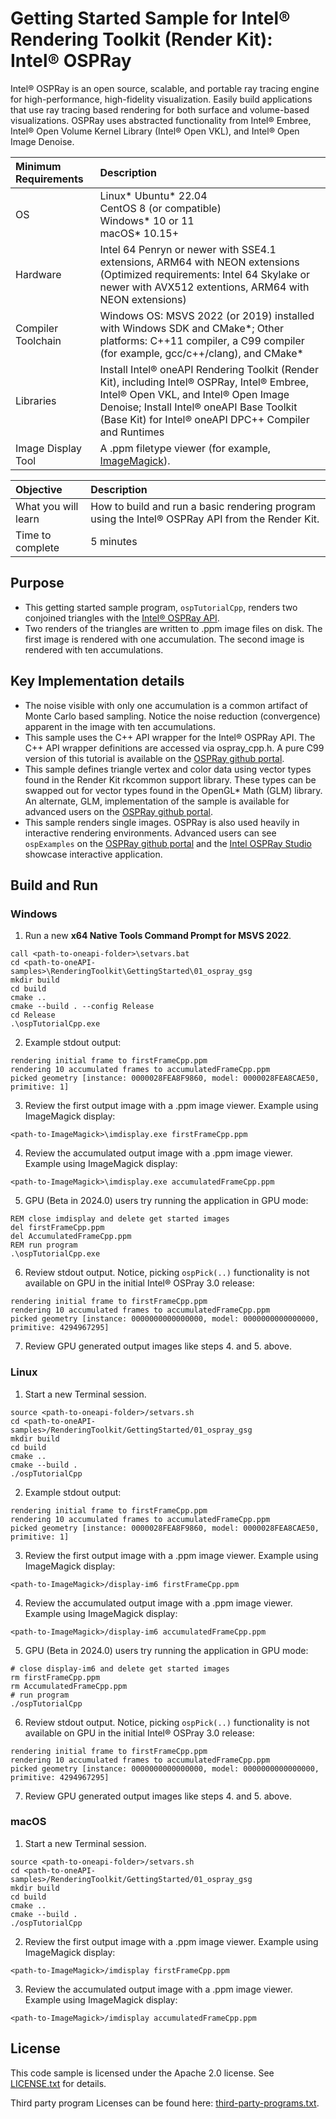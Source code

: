 # Getting Started Sample for Intel&reg; Rendering Toolkit (Render Kit): Intel&reg; OSPRay

Intel&reg; OSPRay is an open source, scalable, and portable ray tracing engine
for high-performance, high-fidelity visualization. Easily build applications
that use ray tracing based rendering for both surface and volume-based
visualizations. OSPRay uses abstracted functionality from Intel&reg; Embree, Intel&reg; Open
Volume Kernel Library (Intel&reg; Open VKL), and Intel&reg; Open Image Denoise.

| Minimum Requirements              | Description
|:---                               |:---
| OS                                | Linux* Ubuntu* 22.04 <br>CentOS 8 (or compatible) <br>Windows* 10 or 11<br>macOS* 10.15+
| Hardware                          | Intel 64 Penryn or newer with SSE4.1 extensions, ARM64 with NEON extensions <br>(Optimized requirements: Intel 64 Skylake or newer with AVX512 extentions, ARM64 with NEON extensions)
| Compiler Toolchain                | Windows OS: MSVS 2022 (or 2019) installed with Windows SDK and CMake*; Other platforms: C++11 compiler, a C99 compiler (for example, gcc/c++/clang), and CMake*
| Libraries                         | Install Intel&reg; oneAPI Rendering Toolkit (Render Kit), including Intel&reg; OSPRay, Intel&reg; Embree, Intel&reg; Open VKL, and Intel&reg; Open Image Denoise; Install Intel&reg; oneAPI Base Toolkit (Base Kit) for Intel&reg; oneAPI DPC++ Compiler and Runtimes
| Image Display Tool                | A .ppm filetype viewer (for example, [ImageMagick](https://www.imagemagick.org)).


| Objective                         | Description
|:---                               |:---
| What you will learn               | How to build and run a basic rendering program using the Intel&reg; OSPRay API from the Render Kit.
| Time to complete                  | 5 minutes


## Purpose

- This getting started sample program, `ospTutorialCpp`, renders two conjoined
  triangles with the [Intel&reg; OSPRay
  API](https://www.ospray.org/documentation.html).
- Two renders of the triangles are written to .ppm image files on disk. The
  first image is rendered with one accumulation. The second image is rendered
  with ten accumulations.

## Key Implementation details

- The noise visible with only one accumulation is a common artifact of Monte
  Carlo based sampling. Notice the noise reduction (convergence) apparent in the
  image with ten accumulations.
- This sample uses the C++ API wrapper for the Intel&reg; OSPRay API. The C++
  API wrapper definitions are accessed via ospray_cpp.h. A pure C99 version of
  this tutorial is available on the [OSPRay github
  portal](https://github.com/ospray/ospray).
- This sample defines triangle vertex and color data using vector types found in
  the Render Kit rkcommon support library. These types can be swapped out for
  vector types found in the OpenGL* Math (GLM) library. An alternate, GLM,
  implementation of the sample is available for advanced users on the [OSPRay
  github portal](https://github.com/ospray/ospray).
- This sample renders single images. OSPRay is also used heavily in interactive
  rendering environments. Advanced users can see `ospExamples` on the [OSPRay
  github portal](https://github.com/ospray/ospray) and the [Intel OSPRay
  Studio](https://github.com/ospray/ospray_studio) showcase interactive
  application.

## Build and Run

### Windows

1. Run a new **x64 Native Tools Command Prompt for MSVS 2022**.

```
call <path-to-oneapi-folder>\setvars.bat
cd <path-to-oneAPI-samples>\RenderingToolkit\GettingStarted\01_ospray_gsg
mkdir build
cd build
cmake ..
cmake --build . --config Release
cd Release
.\ospTutorialCpp.exe
```
2. Example stdout output:
```
rendering initial frame to firstFrameCpp.ppm
rendering 10 accumulated frames to accumulatedFrameCpp.ppm
picked geometry [instance: 0000028FEA8F9860, model: 0000028FEA8CAE50, primitive: 1]
```

3. Review the first output image with a .ppm image viewer. Example using
   ImageMagick display:
```
<path-to-ImageMagick>\imdisplay.exe firstFrameCpp.ppm
```

4. Review the accumulated output image with a .ppm image viewer. Example using
   ImageMagick display:
```
<path-to-ImageMagick>\imdisplay.exe accumulatedFrameCpp.ppm
```

5. GPU (Beta in 2024.0) users try running the application in GPU mode:
```
REM close imdisplay and delete get started images
del firstFrameCpp.ppm
del AccumulatedFrameCpp.ppm
REM run program
.\ospTutorialCpp.exe

```

6. Review stdout output. Notice, picking `ospPick(..)` functionality is not available on GPU in the initial Intel&reg; OSPray 3.0 release:
```
rendering initial frame to firstFrameCpp.ppm
rendering 10 accumulated frames to accumulatedFrameCpp.ppm
picked geometry [instance: 0000000000000000, model: 0000000000000000, primitive: 4294967295]
```

7. Review GPU generated output images like steps 4. and 5. above.

### Linux

1. Start a new Terminal session.
```
source <path-to-oneapi-folder>/setvars.sh
cd <path-to-oneAPI-samples>/RenderingToolkit/GettingStarted/01_ospray_gsg
mkdir build
cd build
cmake ..
cmake --build .
./ospTutorialCpp
```

2. Example stdout output:
```
rendering initial frame to firstFrameCpp.ppm
rendering 10 accumulated frames to accumulatedFrameCpp.ppm
picked geometry [instance: 0000028FEA8F9860, model: 0000028FEA8CAE50, primitive: 1]
```

3. Review the first output image with a .ppm image viewer. Example using
   ImageMagick display:
```
<path-to-ImageMagick>/display-im6 firstFrameCpp.ppm
```

4. Review the accumulated output image with a .ppm image viewer. Example using
   ImageMagick display:
```
<path-to-ImageMagick>/display-im6 accumulatedFrameCpp.ppm
```

5. GPU (Beta in 2024.0) users try running the application in GPU mode:
```
# close display-im6 and delete get started images
rm firstFrameCpp.ppm
rm AccumulatedFrameCpp.ppm
# run program
./ospTutorialCpp

```

6. Review stdout output. Notice, picking `ospPick(..)` functionality is not available on GPU in the initial Intel&reg; OSPray 3.0 release:
```
rendering initial frame to firstFrameCpp.ppm
rendering 10 accumulated frames to accumulatedFrameCpp.ppm
picked geometry [instance: 0000000000000000, model: 0000000000000000, primitive: 4294967295]
```

7. Review GPU generated output images like steps 4. and 5. above.

### macOS

1. Start a new Terminal session.

```
source <path-to-oneapi-folder>/setvars.sh
cd <path-to-oneAPI-samples>/RenderingToolkit/GettingStarted/01_ospray_gsg
mkdir build
cd build
cmake ..
cmake --build .
./ospTutorialCpp
```

2. Review the first output image with a .ppm image viewer. Example using
   ImageMagick display:
```
<path-to-ImageMagick>/imdisplay firstFrameCpp.ppm
```

3. Review the accumulated output image with a .ppm image viewer. Example using
   ImageMagick display:
```
<path-to-ImageMagick>/imdisplay accumulatedFrameCpp.ppm
```

## License

This code sample is licensed under the Apache 2.0 license. See
[LICENSE.txt](LICENSE.txt) for details.

Third party program Licenses can be found here:
[third-party-programs.txt](https://github.com/oneapi-src/oneAPI-samples/blob/master/third-party-programs.txt).

